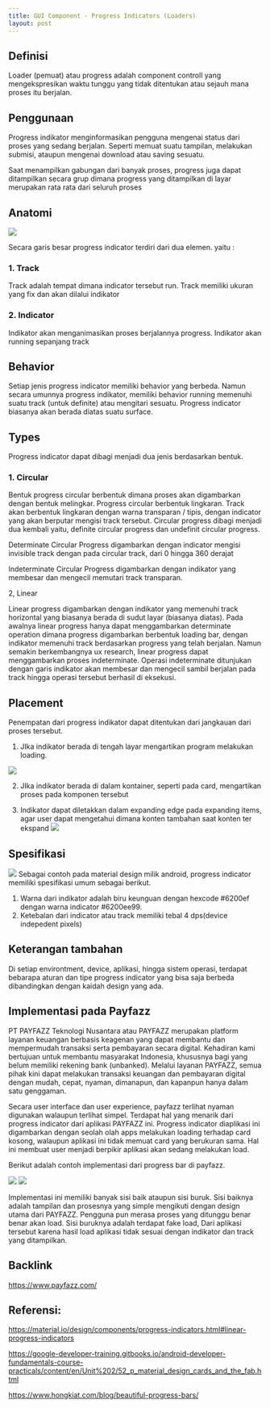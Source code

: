 ```yaml
---
title: GUI Component - Progress Indicators (Loaders)
layout: post
---
```


## Definisi


Loader (pemuat) atau progress adalah component controll yang mengekspresikan waktu tunggu yang tidak ditentukan atau sejauh mana proses itu berjalan. 


## Penggunaan

Progress indikator menginformasikan pengguna mengenai status dari proses yang sedang berjalan. Seperti memuat suatu tampilan, melakukan submisi, ataupun mengenai download atau saving sesuatu.


Saat menampilkan gabungan dari banyak proses, progress juga dapat ditampilkan secara grup dimana progress yang ditampilkan di layar merupakan rata rata dari seluruh proses


## Anatomi

![](7.png)
 


Secara garis besar progress indicator terdiri dari dua elemen. yaitu :


### 1. Track

Track adalah tempat dimana indicator tersebut run. Track memiliki ukuran yang fix dan akan dilalui indikator


### 2. Indicator

Indikator akan menganimasikan proses berjalannya progress. Indikator akan running sepanjang track


## Behavior
 


Setiap jenis progress indicator memiliki behavior yang berbeda. Namun secara umunnya progress indikator, memiliki behavior running memenuhi suatu track (untuk definite) atau mengitari sesuatu. Progress indicator biasanya akan berada diatas suatu surface. 



## Types


Progress indicator dapat dibagi menjadi dua jenis berdasarkan bentuk.


### 1. Circular


Bentuk progress circular berbentuk dimana proses akan digambarkan dengan bentuk melingkar. Progress circular berbentuk lingkaran. Track akan berbentuk lingkaran dengan warna transparan / tipis, dengan indicator yang akan berputar mengisi track tersebut. Circular progress dibagi menjadi dua kembali yaitu, definite circular progress dan undefinit circular progress. 


Determinate Circular Progress digambarkan dengan indicator mengisi invisible track dengan pada circular track, dari 0 hingga 360 derajat

Indeterminate Circular Progress digambarkan dengan indikator yang membesar dan mengecil memutari track transparan.


2, Linear 


Linear progress digambarkan dengan indikator yang memenuhi track horizontal yang biasanya berada di sudut layar (biasanya diatas). Pada awalnya linear progress hanya dapat menggambarkan determinate operation dimana progress digambarkan berbentuk loading bar, dengan indikator memenuhi track berdasarkan progress yang telah berjalan. Namun semakin berkembangnya ux research, linear progress dapat menggambarkan proses indeterminate. Operasi indeterminate ditunjukan dengan garis indikator akan membesar dan mengecil sambil berjalan pada track hingga operasi tersebut berhasil di eksekusi.



## Placement


Penempatan dari progress indikator dapat ditentukan dari jangkauan dari proses tersebut.

1. JIka indikator berada di tengah layar mengartikan program melakukan loading.

![](/home/a/cj/IMK-master/14.png) 

2. JIka indikator berada di dalam kontainer, seperti pada card, mengartikan proses pada komponen tersebut

3. Indikator dapat diletakkan dalam expanding edge pada expanding items, agar user dapat mengetahui dimana konten tambahan saat konten ter ekspand
![](/home/a/cj/IMK-master/15.png)



## Spesifikasi


![](/home/a/cj/IMK-master/12.png)
Sebagai contoh pada material design milik android, progress indicator memiliki spesifikasi umum sebagai berikut.


1. Warna dari indikator adalah biru keunguan dengan hexcode #6200ef dengan warna indicator #6200ee99.
2. Ketebalan dari indicator atau track memiliki tebal 4 dps(device indepedent pixels)

## Keterangan tambahan

Di setiap environtment, device, aplikasi, hingga sistem operasi, terdapat bebarapa aturan dan tipe progress indicator yang bisa saja berbeda dibandingkan dengan kaidah design yang ada. 


## Implementasi pada Payfazz

PT PAYFAZZ Teknologi Nusantara atau PAYFAZZ merupakan platform layanan keuangan berbasis keagenan yang dapat membantu dan mempermudah transaksi serta pembayaran secara digital. Kehadiran kami bertujuan untuk membantu masyarakat Indonesia, khususnya bagi yang belum memiliki rekening bank (unbanked). Melalui layanan PAYFAZZ, semua pihak kini dapat melakukan transaksi keuangan dan pembayaran digital dengan mudah, cepat, nyaman, dimanapun, dan kapanpun hanya dalam satu genggaman.

Secara user interface dan user experience, payfazz terlihat nyaman digunakan walaupun terlihat simpel. Terdapat hal yang menarik dari progress indicator dari aplikasi PAYFAZZ ini. Progress indicator diaplikasi ini digambarkan dengan seolah olah apps melakukan loading terhadap card kosong, walaupun aplikasi ini tidak memuat card yang berukuran sama. Hal ini membuat user menjadi berpikir aplikasi akan sedang melakukan load.

Berikut adalah contoh implementasi dari progress bar di payfazz.


![](/home/a/cj/IMK-master/1.png) 
![](/home/a/cj/IMK-master/2.png) 

Implementasi ini memiliki banyak sisi baik ataupun sisi buruk. Sisi baiknya adalah tampilan dan prosesnya yang simple mengikuti dengan design utama dari PAYFAZZ. Pengguna pun merasa proses yang ditunggu benar benar akan load. Sisi buruknya adalah terdapat fake load, Dari aplikasi tersebut karena hasil load aplikasi tidak sesuai dengan indikator dan track yang ditampilkan.


## Backlink


https://www.payfazz.com/

 


## Referensi:


https://material.io/design/components/progress-indicators.html#linear-progress-indicators

https://google-developer-training.gitbooks.io/android-developer-fundamentals-course-practicals/content/en/Unit%202/52_p_material_design_cards_and_the_fab.html

https://www.hongkiat.com/blog/beautiful-progress-bars/

